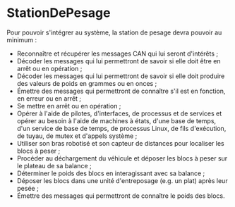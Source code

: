 # StationDePesage

Pour pouvoir s'intégrer au système, la station de pesage devra pouvoir au minimum :
- Reconnaître et récupérer les messages CAN qui lui seront d'intérêts ;
- Décoder les messages qui lui permettront de savoir si elle doit être en arrêt ou en opération ;
- Décoder les messages qui lui permettront de savoir si elle doit produire des valeurs de poids en grammes ou en onces ;
- Émettre des messages qui permettront de connaître s'il est en fonction, en erreur ou en arrêt ;
- Se mettre en arrêt ou en opération ;
- Opérer à l'aide de pilotes, d'interfaces, de processus et de services et opérer au besoin à l'aide de machines à états, d'une base de temps, d'un service de base de temps, de processus Linux, de fils d'exécution, de tuyau, de mutex et d'appels système ;
- Utiliser son bras robotisé et son capteur de distances pour localiser les blocs à peser ;
- Procéder au déchargement du véhicule et déposer les blocs à peser sur le plateau de sa balance ;
- Déterminer le poids des blocs en interagissant avec sa balance ;
- Déposer les blocs dans une unité d'entreposage (e.g. un plat) après leur pesée ;
- Émettre des messages qui permettront de connaître le poids des blocs.
